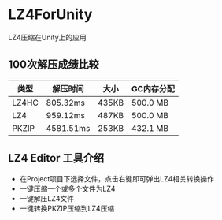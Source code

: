 # LZ4ForUnity
LZ4压缩在Unity上的应用

## 100次解压成绩比较

类型 | 解压时间 | 大小|GC内存分配
---|---|---|---
LZ4HC | 805.32ms|435KB|500.0 MB
LZ4 | 959.12ms |487KB|500.0 MB
PKZIP|4581.51ms|253KB|432.1 MB

## LZ4 Editor 工具介绍
- 在Project项目下选择文件，点击右键即可弹出LZ4相关转换操作
- 一键压缩一个或多个文件为LZ4
- 一键解压LZ4文件
- 一键转换PKZIP压缩到LZ4压缩